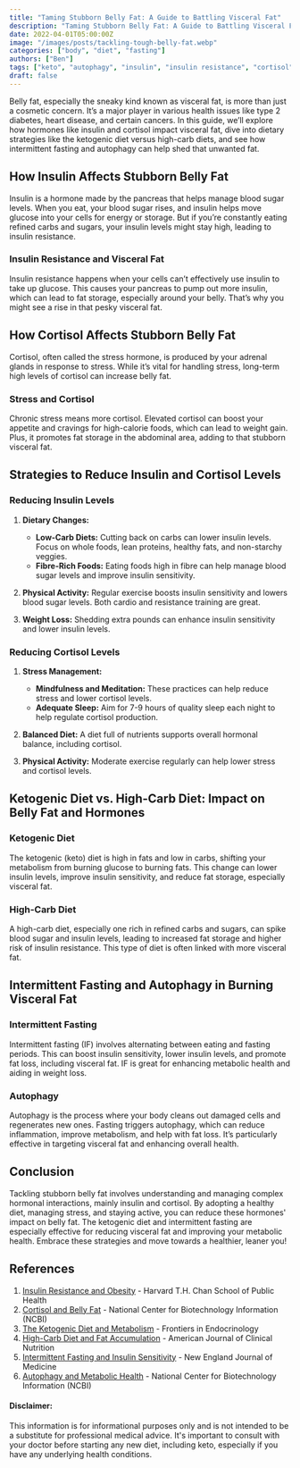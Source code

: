 ```yaml
---
title: "Taming Stubborn Belly Fat: A Guide to Battling Visceral Fat"
description: "Taming Stubborn Belly Fat: A Guide to Battling Visceral Fat"
date: 2022-04-01T05:00:00Z
image: "/images/posts/tackling-tough-belly-fat.webp"
categories: ["body", "diet", "fasting"]
authors: ["Ben"]
tags: ["keto", "autophagy", "insulin", "insulin resistance", "cortisol", "visceral fat", "stress", ]
draft: false
---
```

Belly fat, especially the sneaky kind known as visceral fat, is more than just a cosmetic concern. It’s a major player in various health issues like type 2 diabetes, heart disease, and certain cancers. In this guide, we’ll explore how hormones like insulin and cortisol impact visceral fat, dive into dietary strategies like the ketogenic diet versus high-carb diets, and see how intermittent fasting and autophagy can help shed that unwanted fat.

## How Insulin Affects Stubborn Belly Fat

Insulin is a hormone made by the pancreas that helps manage blood sugar levels. When you eat, your blood sugar rises, and insulin helps move glucose into your cells for energy or storage. But if you’re constantly eating refined carbs and sugars, your insulin levels might stay high, leading to insulin resistance.

### Insulin Resistance and Visceral Fat

Insulin resistance happens when your cells can’t effectively use insulin to take up glucose. This causes your pancreas to pump out more insulin, which can lead to fat storage, especially around your belly. That’s why you might see a rise in that pesky visceral fat.

## How Cortisol Affects Stubborn Belly Fat

Cortisol, often called the stress hormone, is produced by your adrenal glands in response to stress. While it’s vital for handling stress, long-term high levels of cortisol can increase belly fat.

### Stress and Cortisol

Chronic stress means more cortisol. Elevated cortisol can boost your appetite and cravings for high-calorie foods, which can lead to weight gain. Plus, it promotes fat storage in the abdominal area, adding to that stubborn visceral fat.

## Strategies to Reduce Insulin and Cortisol Levels

### Reducing Insulin Levels

1. **Dietary Changes:**
   - **Low-Carb Diets:** Cutting back on carbs can lower insulin levels. Focus on whole foods, lean proteins, healthy fats, and non-starchy veggies.
   - **Fibre-Rich Foods:** Eating foods high in fibre can help manage blood sugar levels and improve insulin sensitivity.

2. **Physical Activity:** Regular exercise boosts insulin sensitivity and lowers blood sugar levels. Both cardio and resistance training are great.

3. **Weight Loss:** Shedding extra pounds can enhance insulin sensitivity and lower insulin levels.

### Reducing Cortisol Levels

1. **Stress Management:**
   - **Mindfulness and Meditation:** These practices can help reduce stress and lower cortisol levels.
   - **Adequate Sleep:** Aim for 7-9 hours of quality sleep each night to help regulate cortisol production.

2. **Balanced Diet:** A diet full of nutrients supports overall hormonal balance, including cortisol.

3. **Physical Activity:** Moderate exercise regularly can help lower stress and cortisol levels.

## Ketogenic Diet vs. High-Carb Diet: Impact on Belly Fat and Hormones

### Ketogenic Diet

The ketogenic (keto) diet is high in fats and low in carbs, shifting your metabolism from burning glucose to burning fats. This change can lower insulin levels, improve insulin sensitivity, and reduce fat storage, especially visceral fat.

### High-Carb Diet

A high-carb diet, especially one rich in refined carbs and sugars, can spike blood sugar and insulin levels, leading to increased fat storage and higher risk of insulin resistance. This type of diet is often linked with more visceral fat.

## Intermittent Fasting and Autophagy in Burning Visceral Fat

### Intermittent Fasting

Intermittent fasting (IF) involves alternating between eating and fasting periods. This can boost insulin sensitivity, lower insulin levels, and promote fat loss, including visceral fat. IF is great for enhancing metabolic health and aiding in weight loss.

### Autophagy

Autophagy is the process where your body cleans out damaged cells and regenerates new ones. Fasting triggers autophagy, which can reduce inflammation, improve metabolism, and help with fat loss. It’s particularly effective in targeting visceral fat and enhancing overall health.

## Conclusion

Tackling stubborn belly fat involves understanding and managing complex hormonal interactions, mainly insulin and cortisol. By adopting a healthy diet, managing stress, and staying active, you can reduce these hormones' impact on belly fat. The ketogenic diet and intermittent fasting are especially effective for reducing visceral fat and improving your metabolic health. Embrace these strategies and move towards a healthier, leaner you!

## References

1. [Insulin Resistance and Obesity](https://www.hsph.harvard.edu/obesity-prevention-source/obesity-causes/insulin-resistance-and-hyperinsulinemia/) - Harvard T.H. Chan School of Public Health
2. [Cortisol and Belly Fat](https://www.ncbi.nlm.nih.gov/pmc/articles/PMC3079864/) - National Center for Biotechnology Information (NCBI)
3. [The Ketogenic Diet and Metabolism](https://www.frontiersin.org/articles/10.3389/fendo.2018.00707/full) - Frontiers in Endocrinology
4. [High-Carb Diet and Fat Accumulation](https://academic.oup.com/ajcn/article/92/3/550/4597496) - American Journal of Clinical Nutrition
5. [Intermittent Fasting and Insulin Sensitivity](https://www.nejm.org/doi/full/10.1056/NEJMra1905136) - New England Journal of Medicine
6. [Autophagy and Metabolic Health](https://www.ncbi.nlm.nih.gov/pmc/articles/PMC4288468/) - National Center for Biotechnology Information (NCBI)

#### Disclaimer:
This information is for informational purposes only and is not intended to be a substitute for professional medical advice. It's important to consult with your doctor before starting any new diet, including keto, especially if you have any underlying health conditions. 